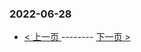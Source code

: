 ### 2022-06-28 
 

- [ < 上一页 ](https://github.com/able8/weibo-hot-record/blob/master/2022-06-27.md) -------- [ 下一页 > ](https://github.com/able8/weibo-hot-record/blob/master/2022-06-29.md)